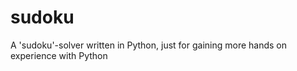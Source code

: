 sudoku
======

A 'sudoku'-solver written in Python, just for gaining more hands on experience with Python
